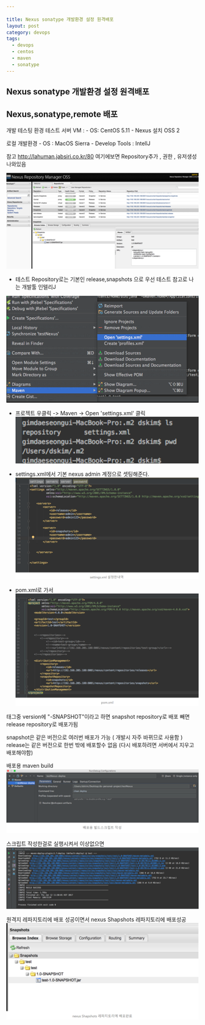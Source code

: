 ```yaml
---

title: Nexus sonatype 개발환경 설정 원격배포
layout: post 
category: devops 
tags: 
  - devops
  - centos
  - maven
  - sonatype
---
```


Nexus sonatype 개발환경 설정 원격배포
---------------------------------------------

## Nexus,sonatype,remote 배포

개발 테스팅 환경 테스트 서버 VM : - OS: CentOS 5.11 - Nexus 설치 OSS 2

로컬 개발환경 - OS : MacOS Sierra - Develop Tools : IntellJ

참고 http://lahuman.jabsiri.co.kr/80 여기에보면 Repository추가 , 권한 , 유저생성 나와있음

![](/assets/imgs/2017/04/19/201704191254.png)

- 테스트 Repository로는 기본인 release,snapshots 으로 우선 테스트
참고로 나는 개발툴 인텔리J 

![](/assets/imgs/2017/04/19/201704191255.png)


- 프로젝트 우클릭 -> Maven -> Open 'settings.xml' 클릭
![](/assets/imgs/2017/04/19/201704191256.png)

- settings.xml에서 기본 nexus admin 계정으로 셋팅해준다.
![](/assets/imgs/2017/04/19/201704191257.png)


- pom.xml로 가서
![](/assets/imgs/2017/04/19/201704191258.png)

태그중 version에 "-SNAPSHOT"이라고 하면 snapshot repository로 배포 빼면 release repository로 배포가됨

snapshot은 같은 버전으로 여러번 배포가 가능 ( 개발시 자주 바뀌므로 사용함 ) release는 같은 버전으로 한번 밖에 배포할수 없음 (다시 배포하려면 서버에서 지우고 배포해야함)

배포용 maven build 
![](/assets/imgs/2017/04/19/201704191257_2.png)

스크립트 작성한걸로 실행시켜서 이상없으면 
![](/assets/imgs/2017/04/19/201704191258_2.png)

원격지 레파지토리에 배포 성공이면서 nexus Shapshots 레파지토리에 배포성공
![](/assets/imgs/2017/04/19/201704191259.png)
